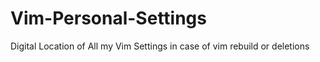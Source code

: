 # Vim-Personal-Settings
Digital Location of All my Vim Settings in case of vim rebuild or deletions 
